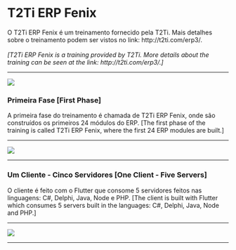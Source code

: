 <html>
<div class="bloco">
                    <div class="titulo_bloco">
                        <h1>T2Ti ERP Fenix</h1>
                    </div>
  O T2Ti ERP Fenix é um treinamento fornecido pela T2Ti. Mais detalhes sobre o treinamento podem ser vistos no link: http://t2ti.com/erp3/.
	<br /><br />
  <i>
  [T2Ti ERP Fenix is a training provided by T2Ti. More details about the training can be seen at the link: http://t2ti.com/erp3/.]
  </i>	
                    <hr />
                    <img src="http://t2ti.com/images/erp/erp3-destaque.jpg" />
                    <br />              
                    <h3>Primeira Fase [First Phase]</h3> 
  A primeira fase do treinamento é chamada de T2Ti ERP Fenix, onde são construídos os primeiros 24 módulos do ERP.
  [The first phase of the training is called T2Ti ERP Fenix, where the first 24 ERP modules are built.]
                        <hr />
                        <img src="http://t2ti.com/images/erp3/fenix_modulos.png" />
                        <hr />

<h3>Um Cliente - Cinco Servidores [One Client - Five Servers]</h3> 
  O cliente é feito com o Flutter que consome 5 servidores feitos nas linguagens: C#, Delphi, Java, Node e PHP.
  [The client is built with Flutter which consumes 5 servers built in the languages: C#, Delphi, Java, Node and PHP.]
                        <hr />
                        <img src="http://t2ti.com/images/news/erp3-linguagens-flutter.png" />
                        <hr />
</html>
